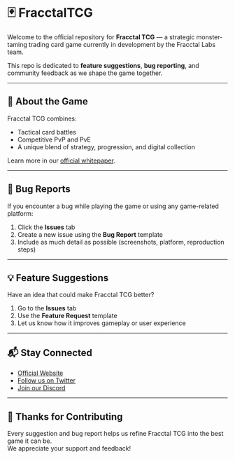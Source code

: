 # 🃏 FracctalTCG

Welcome to the official repository for **Fracctal TCG** — a strategic monster-taming trading card game currently in development by the Fracctal Labs team.

This repo is dedicated to **feature suggestions**, **bug reporting**, and community feedback as we shape the game together.

---

## 🚀 About the Game

Fracctal TCG combines:
- Tactical card battles
- Competitive PvP and PvE
- A unique blend of strategy, progression, and digital collection

Learn more in our [official whitepaper](https://fracctal-tcg.gitbook.io/fracctal-tcg).

---

## 🐞 Bug Reports

If you encounter a bug while playing the game or using any game-related platform:

1. Click the **Issues** tab
2. Create a new issue using the **Bug Report** template
3. Include as much detail as possible (screenshots, platform, reproduction steps)

---

## 💡 Feature Suggestions

Have an idea that could make Fracctal TCG better?

1. Go to the **Issues** tab
2. Use the **Feature Request** template
3. Let us know how it improves gameplay or user experience

---

## 📬 Stay Connected

- [Official Website](https://fracctalmonstersnft.com)
- [Follow us on Twitter](https://twitter.com/fracctallabs)
- [Join our Discord](discord.gg/fracctal)

---

## 🙏 Thanks for Contributing

Every suggestion and bug report helps us refine Fracctal TCG into the best game it can be.  
We appreciate your support and feedback!

